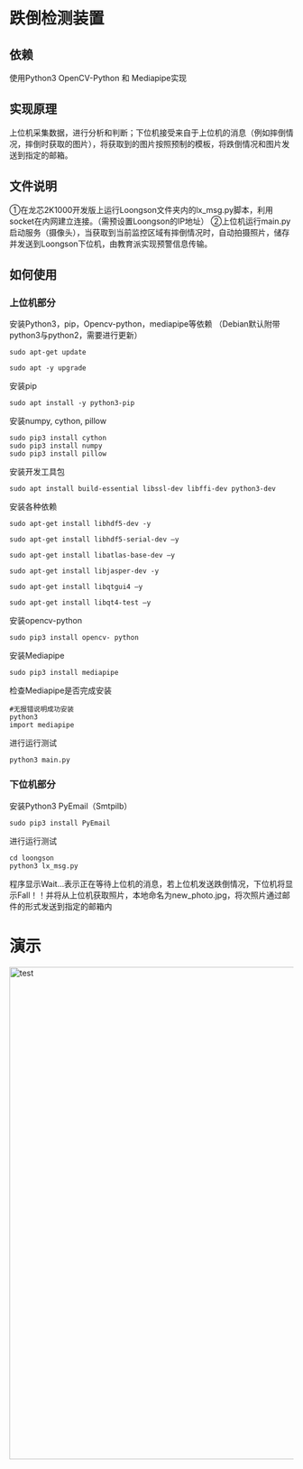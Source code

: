 # 跌倒检测装置
## 依赖
使用Python3 OpenCV-Python 和 Mediapipe实现
## 实现原理
上位机采集数据，进行分析和判断；下位机接受来自于上位机的消息（例如摔倒情况，摔倒时获取的图片），将获取到的图片按照预制的模板，将跌倒情况和图片发送到指定的邮箱。
## 文件说明
①在龙芯2K1000开发版上运行Loongson文件夹内的lx_msg.py脚本，利用socket在内网建立连接。（需预设置Loongson的IP地址）
②上位机运行main.py启动服务（摄像头），当获取到当前监控区域有摔倒情况时，自动拍摄照片，储存并发送到Loongson下位机，由教育派实现预警信息传输。
## 如何使用
### 上位机部分
安装Python3，pip，Opencv-python，mediapipe等依赖
（Debian默认附带python3与python2，需要进行更新）

```
sudo apt-get update
```

```
sudo apt -y upgrade
```
安装pip

```
sudo apt install -y python3-pip
```
安装numpy, cython, pillow

```
sudo pip3 install cython
sudo pip3 install numpy
sudo pip3 install pillow
```
安装开发工具包

```
sudo apt install build-essential libssl-dev libffi-dev python3-dev
```
安装各种依赖

```
sudo apt-get install libhdf5-dev -y

sudo apt-get install libhdf5-serial-dev –y

sudo apt-get install libatlas-base-dev –y

sudo apt-get install libjasper-dev -y

sudo apt-get install libqtgui4 –y

sudo apt-get install libqt4-test –y
```
安装opencv-python

```
sudo pip3 install opencv- python
```
安装Mediapipe

```
sudo pip3 install mediapipe
```
检查Mediapipe是否完成安装

```
#无报错说明成功安装
python3
import mediapipe
```
进行运行测试

```
python3 main.py
```


### 下位机部分
安装Python3 PyEmail（Smtpilb）

```
sudo pip3 install PyEmail
```
进行运行测试

```
cd loongson
python3 lx_msg.py
```
程序显示Wait...表示正在等待上位机的消息，若上位机发送跌倒情况，下位机将显示Fall！！并将从上位机获取照片，本地命名为new_photo.jpg，将次照片通过邮件的形式发送到指定的邮箱内
# 演示
<img width="873" alt="test" src="https://user-images.githubusercontent.com/12545832/179015462-67def089-12ef-4a93-8208-29c2af5ebecb.png">


